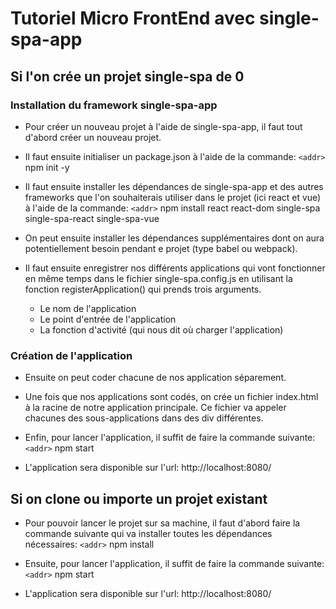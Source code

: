 # Tutoriel Micro FrontEnd avec single-spa-app

## Si l'on crée un projet single-spa de 0

### Installation du framework single-spa-app

* Pour créer un nouveau projet à l'aide de single-spa-app, il faut tout d'abord créer un nouveau projet.

* Il faut ensuite initialiser un package.json à l'aide de la commande:
`<addr>` npm init -y

* Il faut ensuite installer les dépendances de single-spa-app et des autres frameworks que l'on souhaiterais utiliser dans le projet (ici react et vue) à l'aide de la commande:
`<addr>` npm install react react-dom single-spa single-spa-react single-spa-vue

* On peut ensuite installer les dépendances supplémentaires dont on aura potentiellement besoin pendant e projet (type babel ou webpack).

* Il faut ensuite enregistrer nos différents applications qui vont fonctionner en même temps dans le fichier single-spa.config.js en utilisant la fonction registerApplication() qui prends trois arguments.
  * Le nom de l'application
  * Le point d'entrée de l'application
  * La fonction d'activité (qui nous dit où charger l'application)

### Création de l'application

* Ensuite on peut coder chacune de nos application séparement.

* Une fois que nos applications sont codés, on crée un fichier index.html à la racine de notre application principale. Ce fichier va appeler chacunes des sous-applications dans des div différentes.

* Enfin, pour lancer l'application, il suffit de faire la commande suivante: 
`<addr>` npm start

* L'application sera disponible sur l'url:
http://localhost:8080/

## Si on clone ou importe un projet existant

* Pour pouvoir lancer le projet sur sa machine, il faut d'abord faire la commande suivante qui va installer toutes les dépendances nécessaires:
`<addr>` npm install

* Ensuite, pour lancer l'application, il suffit de faire la commande suivante: 
`<addr>` npm start

* L'application sera disponible sur l'url:
http://localhost:8080/
